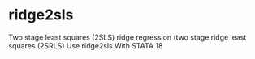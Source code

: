 # ridge2sls
Two stage least squares (2SLS) ridge regression (two stage ridge least squares (2SRLS) Use ridge2sls With STATA 18
